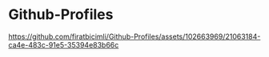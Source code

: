 # Github-Profiles

https://github.com/firatbicimli/Github-Profiles/assets/102663969/21063184-ca4e-483c-91e5-35394e83b66c

